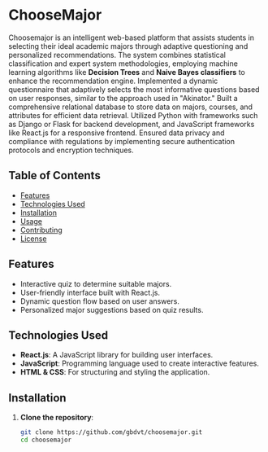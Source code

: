 # ChooseMajor

Choosemajor is an intelligent web-based platform that assists students in selecting their ideal academic majors through adaptive questioning and personalized recommendations. The system combines statistical classification and expert system methodologies, employing machine learning algorithms like **Decision Trees** and **Naive Bayes classifiers** to enhance the recommendation engine. Implemented a dynamic questionnaire that adaptively selects the most informative questions based on user responses, similar to the approach used in "Akinator." Built a comprehensive relational database to store data on majors, courses, and attributes for efficient data retrieval. Utilized Python with frameworks such as Django or Flask for backend development, and JavaScript frameworks like React.js for a responsive frontend. Ensured data privacy and compliance with regulations by implementing secure authentication protocols and encryption techniques.


## Table of Contents
- [Features](#features)
- [Technologies Used](#technologies-used)
- [Installation](#installation)
- [Usage](#usage)
- [Contributing](#contributing)
- [License](#license)

## Features
- Interactive quiz to determine suitable majors.
- User-friendly interface built with React.js.
- Dynamic question flow based on user answers.
- Personalized major suggestions based on quiz results.

## Technologies Used
- **React.js**: A JavaScript library for building user interfaces.
- **JavaScript**: Programming language used to create interactive features.
- **HTML & CSS**: For structuring and styling the application.

## Installation
1. **Clone the repository**:
   ```bash
   git clone https://github.com/gbdvt/choosemajor.git
   cd choosemajor
